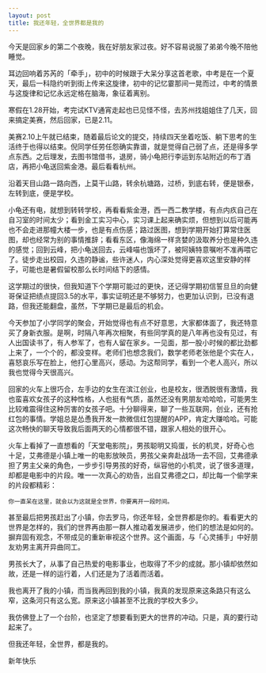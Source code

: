 ```yaml
---
layout: post
title: 我还年轻，全世界都是我的
---
```



今天是回家乡的第二个夜晚，我在好朋友家过夜。好不容易说服了弟弟今晚不陪他睡觉。

耳边回响着苏芮的「牵手」，初中的时候跟于大呆分享这首老歌，中考是在一个夏天，最后一科隐约听到街上传来这旋律，初中的记忆霎那间一晃而过，中考的情景与这旋律和记忆永远定格在脑海，象征着离别。

寒假在1.28开始，考完试KTV通宵走起也已见怪不怪，去苏州找姐姐住了几天，回来搞定美赛，然后回家，已是2.11。

美赛2.10上午就已结束，随着最后论文的提交，持续四天坐着吃饭、躺下思考的生活终于也得以结束。倪同学任劳任怨确实靠谱，就是觉得自己弱了点，还是得多学点东西。之后理发，去图书馆借书，退房，骑小龟把行李运到东站附近的布丁酒店，再把小龟送回紫金港。最后看看杭州。

沿着天目山路一路向西，上莫干山路，转余杭塘路，过桥，到底右转，便是银泰，左转到底，便是学校。

小龟还有电，就想到转转学校，再看看紫金港，西一西二教学楼，有点内疚自己在自习室的时间太少；看到金工实习中心，实习课上起来确实烦，但想到以后可能再也不会走进那幢大楼一步，也是有点伤感；路过医图，想到学期开始打算常住医图，却也经常为别的事情推辞；看看东区，像海绵一样贪婪的汲取养分也是种久违的感觉；回到云峰，把小龟送回去，云峰喵也饿坏了，被阿姨特意嘱咐不准再喂它了。徒步走出校园，久违的静谧，些许迷人，内心深处觉得更喜欢这里安静的样子，可能也是暑假留校那么长时间结下的感情。

这学期过的很快，但我知道下个学期可能过的更快，还记得学期初信誓旦旦的向健哥保证把绩点提回3.5的水平，事实证明还是不够努力，也更加认识到，已没有退路，但我还能翻盘，虽然，下学期已是最后的机会。

今天参加了小学同学的聚会，开始觉得也有点不好意思，大家都体面了，我还特意买了身新衣服。是啊，时隔八年再次相聚，有些同学真的是八年再也没有见过，有人出国读书了，有人参军了，也有人留在家乡。一见面，那一股小时候的都比劲都上来了，一个个的，都没变样。老师们也想念我们，数学老师老张他是个实在人，喜怒哀乐写在脸上，他打心里高兴，感动。为这帮同学，看到一个老人高兴，所以我也觉得今天很高兴。

回家的火车上很巧合，左手边的女生在滨江创业，也是校友，很洒脱很有激情，我也蛮喜欢女孩子的这种性格，人也挺有气质，虽然还没有男朋友哈哈哈，可能男生比较难震得住这种厉害的女孩子吧。十分聊得来，聊了一些互联网，创业，还有抢红包的事情。学姐总是怂恿我开发一款微信红包提醒的APP，肯定大赚哈哈。可能这次畅快的聊天导致我后面两天的心情都很不错，跟家人相处的很开心。

火车上看掉了一直想看的「天堂电影院」，男孩聪明又捣蛋，长的机灵，好奇心也十足，艾弗德是小镇上唯一的电影放映员，男孩父亲奔赴战场一去不回，艾弗德承担了男主父亲的角色，一步步引导男孩的好奇，纵容他的小机灵，说了很多道理，却都是电影中的片段。唯一一次真心的劝告，出自艾弗德之口，却比每一个偷学来的片段都精彩：

	你一直呆在这里，就会以为这就是全世界，你要离开一段时间。
	
甚至最后把男孩赶出了小镇，你去罗马，你还年轻，全世界都是你的。看看更大的世界是怎样的，我们的世界再由那一群人推动着发展进步，他们的想法是如何的。摒弃固有观念，不带成见的重新审视这个世界。这个画面，与「心灵捕手」中好朋友劝男主离开异曲同工。

男孩长大了，从事了自己热爱的电影事业，也取得了不少的成就。那小镇却依然如故，还是一样的运行着，人们还是为了活着而活着。

我也离开了我的小镇，而当我再回到我的小镇，我真的发现原来这条路只有这么窄，这条河只有这么宽。原来这小镇甚至不比我的学校大多少。

我仿佛登上了一个台阶，也坚定了想要看到更大的世界的冲动。只是，真的要行动起来了。

但我还年轻，全世界，都是我的。

新年快乐